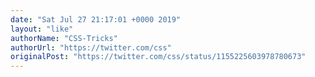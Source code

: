 ```yaml
---
date: "Sat Jul 27 21:17:01 +0000 2019"
layout: "like"
authorName: "CSS-Tricks"
authorUrl: "https://twitter.com/css"
originalPost: "https://twitter.com/css/status/1155225603978780673"
---
```


